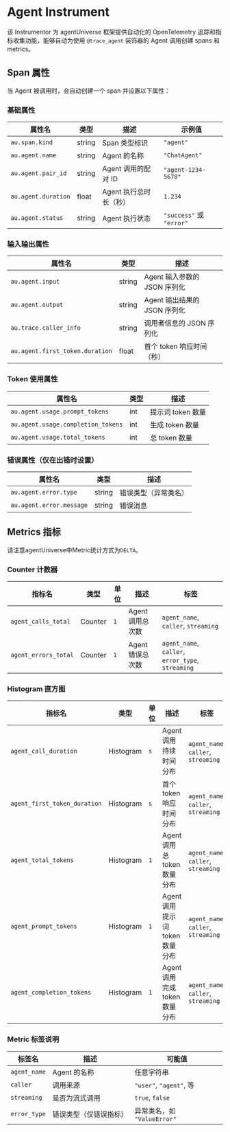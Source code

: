 # Agent Instrument


该 Instrumentor 为 agentUniverse 框架提供自动化的 OpenTelemetry 追踪和指标收集功能，能够自动为使用 `@trace_agent` 装饰器的 Agent 调用创建 spans 和 metrics。


## Span 属性

当 Agent 被调用时，会自动创建一个 span 并设置以下属性：

### 基础属性

| 属性名 | 类型 | 描述 | 示例值                     |
|--------|------|------|-------------------------|
| `au.span.kind` | string | Span 类型标识 | `"agent"`               |
| `au.agent.name` | string | Agent 的名称 | `"ChatAgent"`           |
| `au.agent.pair_id` | string | Agent 调用的配对 ID | `"agent-1234-5678"`     |
| `au.agent.duration` | float | Agent 执行总时长（秒） | `1.234`                 |
| `au.agent.status` | string | Agent 执行状态 | `"success"` 或 `"error"` |

### 输入输出属性

| 属性名 | 类型 | 描述 |
|--------|------|------|
| `au.agent.input` | string | Agent 输入参数的 JSON 序列化 |
| `au.agent.output` | string | Agent 输出结果的 JSON 序列化 |
| `au.trace.caller_info` | string | 调用者信息的 JSON 序列化 |
| `au.agent.first_token.duration` | float | 首个 token 响应时间（秒） |

### Token 使用属性

| 属性名                                | 类型 | 描述           |
|------------------------------------|------|--------------|
| `au.agent.usage.prompt_tokens`     | int | 提示词 token 数量 |
| `au.agent.usage.completion_tokens` | int | 生成 token 数量  |
| `au.agent.usage.total_tokens`      | int | 总 token 数量   |

### 错误属性（仅在出错时设置）

| 属性名 | 类型 | 描述 |
|--------|------|------|
| `au.agent.error.type` | string | 错误类型（异常类名） |
| `au.agent.error.message` | string | 错误消息 |

## Metrics 指标

请注意agentUniverse中Metric统计方式为`DELTA`。

### Counter 计数器

| 指标名 | 类型 | 单位 | 描述 | 标签 |
|--------|------|------|------|------|
| `agent_calls_total` | Counter | `1` | Agent 调用总次数 | `agent_name`, `caller`, `streaming` |
| `agent_errors_total` | Counter | `1` | Agent 错误总次数 | `agent_name`, `caller`, `error_type`, `streaming` |

### Histogram 直方图

| 指标名                          | 类型 | 单位 | 描述                     | 标签 |
|------------------------------|------|------|------------------------|------|
| `agent_call_duration`        | Histogram | `s` | Agent 调用持续时间分布         | `agent_name`, `caller`, `streaming` |
| `agent_first_token_duration` | Histogram | `s` | 首个 token 响应时间分布        | `agent_name`, `caller`, `streaming` |
| `agent_total_tokens`         | Histogram | `1` | Agent 调用总 token 数量分布   | `agent_name`, `caller`, `streaming` |
| `agent_prompt_tokens`        | Histogram | `1` | Agent 调用提示词 token 数量分布 | `agent_name`, `caller`, `streaming` |
| `agent_completion_tokens`    | Histogram | `1` | Agent 调用完成 token 数量分布  | `agent_name`, `caller`, `streaming` |

### Metric 标签说明

| 标签名 | 描述 | 可能值 |
|--------|------|--------|
| `agent_name` | Agent 的名称 | 任意字符串 |
| `caller` | 调用来源 | `"user"`, `"agent"`, 等 |
| `streaming` | 是否为流式调用 | `true`, `false` |
| `error_type` | 错误类型（仅错误指标） | 异常类名，如 `"ValueError"` |

